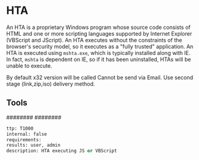 # HTA
An HTA is a proprietary Windows program whose source code consists of HTML and one or more scripting languages supported by Internet Explorer (VBScript and JScript).
An HTA executes without the constraints of the browser's security model, so it executes as a "fully trusted" application.
An HTA is executed using `mshta.exe`, which is typically installed along with IE. In fact, `mshta` is dependent on IE, so if it has been uninstalled, HTAs will be unable to execute.

By default x32 version will be called
Cannot be send via Email. Use second stage (link,zip,iso) delivery method.


## Tools
########
########

```meta
ttp: T1000
internal: false
requirements:
results: user, admin
description: HTA executing JS or VBScript
```
